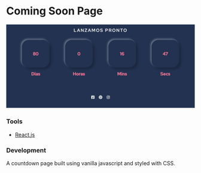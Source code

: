 # Coming Soon Page

![Design preview for the countdown page.](./src/images/preview.jpg)

### Tools

- [React.js](https://reactjs.org/)

### Development

A countdown page built using vanilla javascript and styled with CSS.
